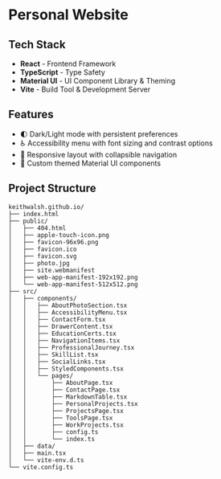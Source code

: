 # Personal Website

## Tech Stack

- **React** - Frontend Framework
- **TypeScript** - Type Safety
- **Material UI** - UI Component Library & Theming
- **Vite** - Build Tool & Development Server

## Features

- 🌓 Dark/Light mode with persistent preferences
- ♿ Accessibility menu with font sizing and contrast options
- 📱 Responsive layout with collapsible navigation
- 🎨 Custom themed Material UI components

## Project Structure

```
keithwalsh.github.io/
├── index.html
├── public/
│   ├── 404.html
│   ├── apple-touch-icon.png
│   ├── favicon-96x96.png
│   ├── favicon.ico
│   ├── favicon.svg
│   ├── photo.jpg
│   ├── site.webmanifest
│   ├── web-app-manifest-192x192.png
│   └── web-app-manifest-512x512.png
├── src/
│   ├── components/
│   │   ├── AboutPhotoSection.tsx
│   │   ├── AccessibilityMenu.tsx
│   │   ├── ContactForm.tsx
│   │   ├── DrawerContent.tsx
│   │   ├── EducationCerts.tsx
│   │   ├── NavigationItems.tsx
│   │   ├── ProfessionalJourney.tsx
│   │   ├── SkillList.tsx
│   │   ├── SocialLinks.tsx
│   │   ├── StyledComponents.tsx
│   │   └── pages/
│   │       ├── AboutPage.tsx
│   │       ├── ContactPage.tsx
│   │       ├── MarkdownTable.tsx
│   │       ├── PersonalProjects.tsx
│   │       ├── ProjectsPage.tsx
│   │       ├── ToolsPage.tsx
│   │       ├── WorkProjects.tsx
│   │       ├── config.ts
│   │       └── index.ts
│   ├── data/
│   ├── main.tsx
│   └── vite-env.d.ts
└── vite.config.ts
```

